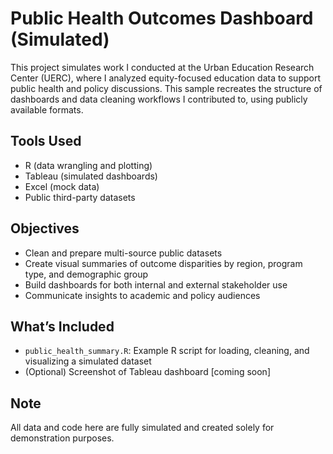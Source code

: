 # Public Health Outcomes Dashboard (Simulated)

This project simulates work I conducted at the Urban Education Research Center (UERC), where I analyzed equity-focused education data to support public health and policy discussions. This sample recreates the structure of dashboards and data cleaning workflows I contributed to, using publicly available formats.

## Tools Used
- R (data wrangling and plotting)
- Tableau (simulated dashboards)
- Excel (mock data)
- Public third-party datasets

## Objectives
- Clean and prepare multi-source public datasets
- Create visual summaries of outcome disparities by region, program type, and demographic group
- Build dashboards for both internal and external stakeholder use
- Communicate insights to academic and policy audiences

## What’s Included
- `public_health_summary.R`: Example R script for loading, cleaning, and visualizing a simulated dataset
- (Optional) Screenshot of Tableau dashboard [coming soon]

## Note
All data and code here are fully simulated and created solely for demonstration purposes.
